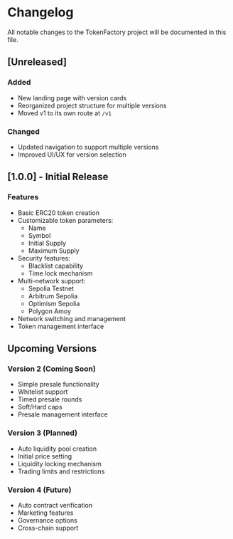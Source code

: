 # Changelog

All notable changes to the TokenFactory project will be documented in this file.

## [Unreleased]

### Added
- New landing page with version cards
- Reorganized project structure for multiple versions
- Moved v1 to its own route at `/v1`

### Changed
- Updated navigation to support multiple versions
- Improved UI/UX for version selection

## [1.0.0] - Initial Release

### Features
- Basic ERC20 token creation
- Customizable token parameters:
  - Name
  - Symbol
  - Initial Supply
  - Maximum Supply
- Security features:
  - Blacklist capability
  - Time lock mechanism
- Multi-network support:
  - Sepolia Testnet
  - Arbitrum Sepolia
  - Optimism Sepolia
  - Polygon Amoy
- Network switching and management
- Token management interface

## Upcoming Versions

### Version 2 (Coming Soon)
- Simple presale functionality
- Whitelist support
- Timed presale rounds
- Soft/Hard caps
- Presale management interface

### Version 3 (Planned)
- Auto liquidity pool creation
- Initial price setting
- Liquidity locking mechanism
- Trading limits and restrictions

### Version 4 (Future)
- Auto contract verification
- Marketing features
- Governance options
- Cross-chain support 